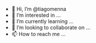 - 👋 Hi, I’m @tiagomenna
- 👀 I’m interested in ...
- 🌱 I’m currently learning ...
- 💞️ I’m looking to collaborate on ...
- 📫 How to reach me ...

<!---
tiagomenna/tiagomenna is a ✨ special ✨ repository because its `README.md` (this file) appears on your GitHub profile.
You can click the Preview link to take a look at your changes.
--->
